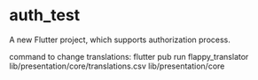 # auth_test

A new Flutter project, which supports authorization process.

command to change translations: 
flutter pub run flappy_translator lib/presentation/core/translations.csv lib/presentation/core
